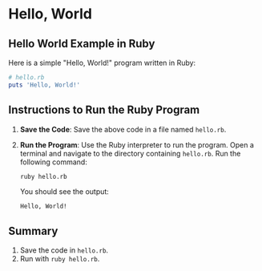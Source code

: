 # Hello, World

## Hello World Example in Ruby

Here is a simple "Hello, World!" program written in Ruby:

```ruby
# hello.rb
puts 'Hello, World!'
```

## Instructions to Run the Ruby Program

1. **Save the Code**: Save the above code in a file named `hello.rb`.

2. **Run the Program**: Use the Ruby interpreter to run the program. Open a terminal and navigate to the directory containing `hello.rb`. Run the following command:

   ```sh
   ruby hello.rb
   ```

   You should see the output:

   ```
   Hello, World!
   ```

## Summary

1. Save the code in `hello.rb`.
2. Run with `ruby hello.rb`.